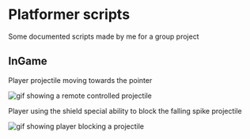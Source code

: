 # Platformer scripts

Some documented scripts made by me for a group project

## InGame
Player projectile moving towards the pointer

![gif showing a remote controlled projectile](https://github.com/AbexCorp/PlatformerGameMiscScripts/blob/main/readme/playerProjectile.gif?raw=true)

Player using the shield special ability to block the falling spike projectile

![gif showing player blocking a projectile](https://github.com/AbexCorp/PlatformerGameMiscScripts/blob/main/readme/shieldSpikeProjectile.gif?raw=true)
